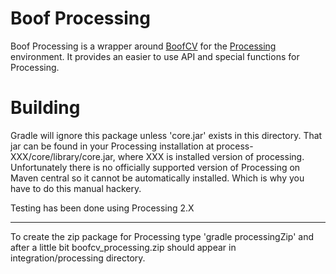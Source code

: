 # Boof Processing

Boof Processing is a wrapper around [BoofCV](http://boofcv.org) for the [Processing]() environment.  It provides an
easier to use API and special functions for Processing.


# Building

Gradle will ignore this package unless 'core.jar' exists in this directory.  That jar can be found in your Processing installation at process-XXX/core/library/core.jar, where XXX is installed version of processing.  Unfortunately there is no officially supported version of Processing on Maven central so it cannot be automatically installed.  Which is why you have to do this manual hackery.

Testing has been done using Processing 2.X

-------

To create the zip package for Processing type 'gradle processingZip' and after a little bit boofcv_processing.zip should appear in integration/processing directory.